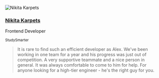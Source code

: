 <div class="quote">

![Nikita Karpets](/images/nikita-karpets.webp)

<div class="quotee">

### <a href="https://www.linkedin.com/in/mykyta-k-571316174/" target="_blank">Nikita Karpets</a>

Frontend Developer

<small>StudySmarter</small>

</div>

</div>

> It is rare to find such an efficient developer as Alex.
> We've been working in one team for a year and his progress was just out of competition.
> A very supportive teammate and a nice person in general.
> It was always comfortable to come to him for help.
> For anyone looking for a high-tier engineer - he's the right guy for you.
